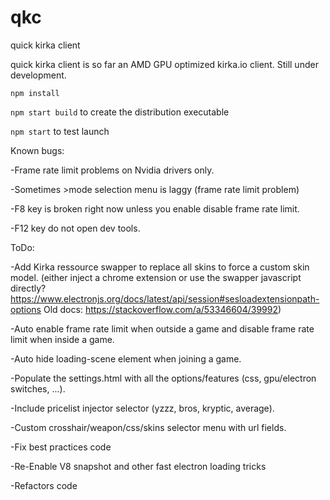 # qkc
quick kirka client

quick kirka client is so far an AMD GPU optimized kirka.io client. Still under development.

`npm install`

`npm start build` to create the distribution executable

`npm start` to test launch


Known bugs:

-Frame rate limit problems on Nvidia drivers only.

-Sometimes >mode selection menu is laggy (frame rate limit problem)

-F8 key is broken right now unless you enable disable frame rate limit.

-F12 key do not open dev tools.


ToDo:

-Add Kirka ressource swapper to replace all skins to force a custom skin model. (either inject a chrome extension or use the swapper javascript directly? https://www.electronjs.org/docs/latest/api/session#sesloadextensionpath-options
Old docs: https://stackoverflow.com/a/53346604/39992)

-Auto enable frame rate limit when outside a game and disable frame rate limit when inside a game.

-Auto hide loading-scene element when joining a game.

-Populate the settings.html with all the options/features (css, gpu/electron switches, ...).

-Include pricelist injector selector (yzzz, bros, kryptic, average).

-Custom crosshair/weapon/css/skins selector menu with url fields.

-Fix best practices code

-Re-Enable V8 snapshot and other fast electron loading tricks

-Refactors code

